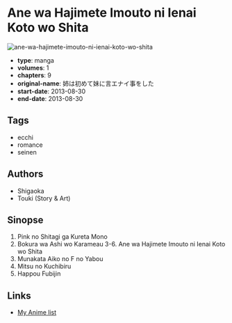 # Ane wa Hajimete Imouto ni Ienai Koto wo Shita

![ane-wa-hajimete-imouto-ni-ienai-koto-wo-shita](https://cdn.myanimelist.net/images/manga/3/231559.jpg)

-   **type**: manga
-   **volumes**: 1
-   **chapters**: 9
-   **original-name**: 姉は初めて妹に言エナイ事をした
-   **start-date**: 2013-08-30
-   **end-date**: 2013-08-30

## Tags

-   ecchi
-   romance
-   seinen

## Authors

-   Shigaoka
-   Touki (Story & Art)

## Sinopse

1. Pink no Shitagi ga Kureta Mono
2. Bokura wa Ashi wo Karameau
   3-6. Ane wa Hajimete Imouto ni Ienai Koto wo Shita
3. Munakata Aiko no F no Yabou
4. Mitsu no Kuchibiru
5. Happou Fubijin

## Links

-   [My Anime list](https://myanimelist.net/manga/110871/Ane_wa_Hajimete_Imouto_ni_Ienai_Koto_wo_Shita)
